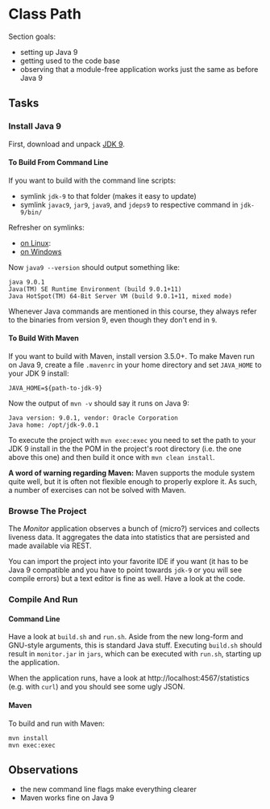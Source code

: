 # Class Path

Section goals:

* setting up Java 9
* getting used to the code base
* observing that a module-free application works just the same as before Java 9


## Tasks

### Install Java 9

First, download and unpack [JDK 9](http://www.oracle.com/technetwork/java/javase/downloads/jdk9-downloads-3848520.html).

#### To Build From Command Line

If you want to build with the command line scripts:

* symlink `jdk-9` to that folder (makes it easy to update)
* symlink `javac9`, `jar9`, `java9`, and `jdeps9` to respective command in `jdk-9/bin/`

Refresher on symlinks:

* [on Linux](http://stackoverflow.com/a/1951752/2525313):
* [on Windows](https://www.howtogeek.com/howto/16226/complete-guide-to-symbolic-links-symlinks-on-windows-or-linux/)

Now `java9 --version` should output something like:

```
java 9.0.1
Java(TM) SE Runtime Environment (build 9.0.1+11)
Java HotSpot(TM) 64-Bit Server VM (build 9.0.1+11, mixed mode)
```

Whenever Java commands are mentioned in this course, they always refer to the binaries from version 9, even though they don't end in `9`.

#### To Build With Maven

If you want to build with Maven, install version 3.5.0+.
To make Maven run on Java 9, create a file `.mavenrc` in your home directory and set `JAVA_HOME` to your JDK 9 install:

```
JAVA_HOME=${path-to-jdk-9}
```

Now the output of `mvn -v` should say it runs on Java 9:

```
Java version: 9.0.1, vendor: Oracle Corporation
Java home: /opt/jdk-9.0.1
```

To execute the project with `mvn exec:exec` you need to set the path to your JDK 9 install in the the POM in the project's root directory (i.e. the one above this one) and then build it once with `mvn clean install`.

**A word of warning regarding Maven:**
Maven supports the module system quite well, but it is often not flexible enough to properly explore it.
As such, a number of exercises can not be solved with Maven.

### Browse The Project

The _Monitor_ application observes a bunch of (micro?) services and collects liveness data.
It aggregates the data into statistics that are persisted and made available via REST.

You can import the project into your favorite IDE if you want (it has to be Java 9 compatible and you have to point towards `jdk-9` or you will see compile errors) but a text editor is fine as well.
Have a look at the code.

### Compile And Run

#### Command Line

Have a look at `build.sh` and `run.sh`.
Aside from the new long-form and GNU-style arguments, this is standard Java stuff.
Executing `build.sh` should result in `monitor.jar` in `jars`, which can be executed with `run.sh`, starting up the application.

When the application runs, have a look at http://localhost:4567/statistics (e.g. with `curl`) and you should see some ugly JSON.

#### Maven

To build and run with Maven:

```
mvn install
mvn exec:exec
```


## Observations

* the new command line flags make everything clearer
* Maven works fine on Java 9
